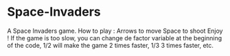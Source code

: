 # Space-Invaders
A Space Invaders game. How to play : Arrows to move Space to shoot  Enjoy ! If the game is too slow, you can change de factor variable at the beginning of the code, 1/2 will make the game 2 times faster, 1/3 3 times faster, etc.
